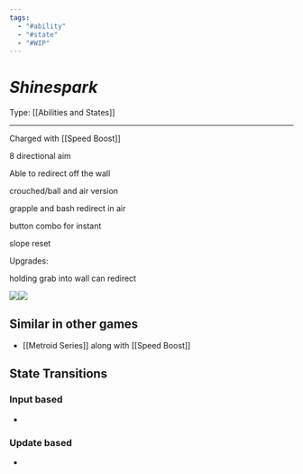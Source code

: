 ```yaml
---
tags:
  - "#ability"
  - "#state"
  - "#WIP"
---
```

# _Shinespark_

Type: [[Abilities and States]]

----


Charged with [[Speed Boost]]

8 directional aim

Able to redirect off the wall

crouched/ball and air version

grapple and bash redirect in air

button combo for instant

slope reset 

Upgrades:

holding grab into wall can redirect

![](https://lh7-us.googleusercontent.com/-1R-s3RuJfQ6i-kOIj8N3ljIrCeVybMc-JEFBOXBvHm2H2L8fjIWwOzpGJAxOViLnYoIY1urZg7YRNXt5S1fO3yBq0MIf-NkADrJNBAYPX9CDQH76652pFmARHC9opoXrH9MA8Q4topzdw5hk5Y2Kxc)![](https://lh7-us.googleusercontent.com/bBJevAJ8JkVY_6uMV2YWT8hWHXXab4Z3hxQWPXFE40TtyvudRzfrykYRgr5kIjfNOB8Mq2C2rJIWqftnYeCaHuWfj7_bYRyXgy0sfnpNA6mTAP-bKiL6xEJcR40sCjQ0c5CH_BirgTOMZRnUu7TmxEo)

## Similar in other games

* [[Metroid Series]]
		along with [[Speed Boost]]

## State Transitions

### Input based

* 

### Update based

* 